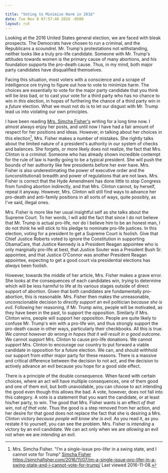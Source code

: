 ```yaml
---

title: "Voting to Minimize Harm in 2016"
date: Tue Nov 8 07:57:46 2016 -0500
layout: rut
---
```


Looking at the 2016 United States general election, we are faced with bleak prospects.  The Democrats have chosen to run a criminal, and the Republicans a scoundrel.  Mr. Trump's protestations not withstanding, neither looks like a truly pro-life candidate.  Someone with Mr. Trump's attitudes towards women is the primary cause of many abortions, and his foundation supports the pro-death cause.  Thus, in my mind, both major party candidates have disqualified themselves.  

Facing this situation, most voters with a conscience and a scrape of intelligence ore trying to figure out how to vote to minimize harm.  The choices are essentially to vote for the major party candidate that you think will be _less_ bad, or to cast your vote for a third party who has no chance to win in _this_ election, in hopes of furthering the chance of a third party win in a _future_ election.  What we must not do is to let our disgust with Mr. Trump lead us into violating our own principles.

I have been reading [Mrs. Simcha Fisher's](https://simchafisher.com) writing for a long time now.  I almost always enjoy her posts, and until now I have had a fair amount of respect for her positions and ideas.  However, in talking about her choices in this election[^20161108-1], Mrs. Fisher makes a number of mistakes.  She rightly talks about the limited nature of a president's authority in our system of checks and balances.  She forgets, or more likely does not realize, the fact that Mrs. Clinton _is a criminal_.  Someone who has already shown incredible contempt for the rule of law is hardly going to be a typical president.  She will push the bounds of her authority like few presidents before her ever have.  Mrs. Fisher is also underestimating the power of executive order and the (unconstitutional) breadth and power of regulations that are not laws.  Mrs. Fisher is correct that the Hyde Amendment has done little to stop Congress from funding abortion indirectly, and that Mrs. Clinton cannot, by herself, repeal it anyway.  However, Mrs. Clinton will still find ways to advance her pro-death and anti-family positions in all sorts of ways, quite possibly, as I've said, illegal ones.  

Mrs. Fisher is more like her usual insightful self as she talks about the Supreme Court.  To her words, I will add the fact that since I do not believe that Mr. Trump is actual pro-life, nor do I believe him to be an honest man, I do not think he will stick to his pledge to nominate pro-life justices.  In this election, voting for a president to get a Supreme Court is foolish.  Give that Chief Justice Roberts voted to ignore the Constitution in supporting ObamaCare, that Justice Kennedy is a President Reagan appointee who is only marginally pro-life at best, that Justice Souter was a President Bush Sr. appointee, and that Justice O'Connor was another President Reagan appointee, expecting to get a good court via presidential elections has _always_ been foolish.  

However, towards the middle of her article, Mrs. Fisher makes a grave error.  She looks at the consequences of each candidates win, trying to determine which will be less harmful to life at its various stages outside of direct support of abortion.  Given that both candidates are fundamentally pro-abortion, this is reasonable.  Mrs. Fisher then makes the unreasonable, unconscionable decision to _directly support_ an evil politician _because she is evil_.  Following her reasoning, if Mr. Trump wins, people will be motivated, as they have been in the past, to support the opposition.  Similarly if Mrs. Clinton wins, people will support her opposition.  People are quite likely to confuse Mr. Trump's win with a pro-life win, and thus strongly support the pro-death cause in other ways, particularly their checkbooks.  All this is true.  _We cannot however do wrong in hopes that it will result in a good outcome._  We cannot _support_ Mrs. Clinton to cause pro-life donations.  We cannot _support_ Mrs. Clinton to encourage our country to put forward a viable candidate in opposition for a future election.  We can, and should withhold our support from _either_ major party for these reasons.  There is a massive and critical difference between the decision to not act, and the decision to actively advance an evil because you hope for a good side effect.

There is a principle of the double consequence.  When faced with certain choices, where an act will have multiple consequences, one of them good and one of them evil, but both unavoidable, you can choose to act intending the good even though this allows the bad.  A vote, however, does not fall into this category.  A vote is a statement that you want the candidate, or at least his/her party, to win.  The good that Mrs. Fisher wants is an effect _of that win_, not _of that vote_.  Thus the good is a step removed from her action, and her desire for that good does not replace the fact that she is desiring a Mrs. Clinton victory _because people will know she is evil._ As you read it, as you restate it to yourself, you can see the problem.  Mrs. Fisher is _intending_ a victory by an evil candidate.  We can act only when we are _allowing_ an evil not when we are _intending_ an evil.  

[^20161108-1]: Mrs. Simcha Fisher.  "I’m a single-issue pro-lifer in a swing state, and I cannot vote for Trump" [Simcha Fisher](https://simchafisher.com) <https://simchafisher.com/2016/11/07/im-a-single-issue-pro-lifer-in-a-swing-state-and-i-cannot-vote-for-trump/> Last viewed 2016-11-08.  
